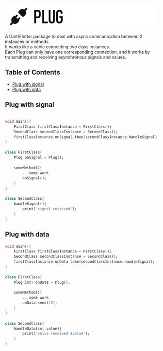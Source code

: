 ![LogoType](https://raw.githubusercontent.com/guilhermetog/plug/main/assets/logotype.png)

A Dart/Flutter package to deal with async communication between 2 instances or methods.<br/>
It works like a cable connecting two class instances.<br/>
Each Plug can only have one corresponding connection, and it works by transmitting and receiving asynchronous signals and values.
<br/>

## Table of Contents
- [ Plug with signal](#plug-signal)
- [ Plug with data](#plug-data)



<a name="plug-signal"></a>

## Plug with signal

```dart

void main(){
    FirstClass firstClassInstance = FirstClass();
    SecondClass secondClassInstance = SecondClass();
    firstClassInstance.onSignal.then(secondClassInstance.handleSignal);
}

class FirstClass{
    Plug onSignal = Plug();

    someMethod(){
        ...some work
        onSignal();
    }
}

class SecondClass{
    handleSignal(){
        print('signal received');
    }
}

```

<a name="plug-data"></a>

## Plug with data

```dart
void main(){
    FirstClass firstClassInstance = FirstClass();
    SecondClass secondClassInstance = SecondClass();
    firstClassInstance.onData.take(secondClassInstance.handleSignal);
}

class FirstClass{
    Plug<int> onData = Plug();

    someMethod(){
        ...some work
        onData.send(10);
    }
}

class SecondClass{
    handleData(int value){
        print('value received $value');
    }
}


```

##
<br/><br/><br/>
